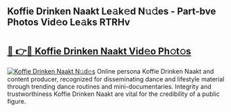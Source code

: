 ## Koffie Drinken Naakt Le𝚊k𝚎d N𝚞𝚍es - Part-bve Photos Vid𝚎o Le𝚊ks RTRHv

# <h2><a href="http://fbao3yf.evod.top/?m=Koffie+Drinken+Naakt">🔗 👉🔴 Koffie Drinken Naakt Vid𝚎o Ph𝚘t𝚘s</a></h2>

[![Koffie Drinken Naakt N𝚞d𝚎s](https://i.imgur.com/8V9OHl7.gif)](http://fbao3yf.evod.top/?m=Koffie+Drinken+Naakt)
Online persona Koffie Drinken Naakt and content producer, recognized for disseminating dance and lifestyle material through trending dance routines and mini-documentaries. Integrity and trustworthiness Koffie Drinken Naakt are vital for the credibility of a public figure. 
